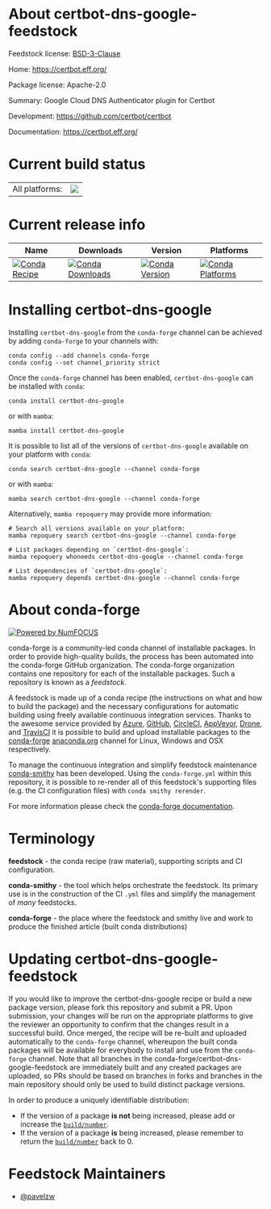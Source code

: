About certbot-dns-google-feedstock
==================================

Feedstock license: [BSD-3-Clause](https://github.com/conda-forge/certbot-dns-google-feedstock/blob/main/LICENSE.txt)

Home: https://certbot.eff.org/

Package license: Apache-2.0

Summary: Google Cloud DNS Authenticator plugin for Certbot

Development: https://github.com/certbot/certbot

Documentation: https://certbot.eff.org/

Current build status
====================


<table><tr><td>All platforms:</td>
    <td>
      <a href="https://dev.azure.com/conda-forge/feedstock-builds/_build/latest?definitionId=26578&branchName=main">
        <img src="https://dev.azure.com/conda-forge/feedstock-builds/_apis/build/status/certbot-dns-google-feedstock?branchName=main">
      </a>
    </td>
  </tr>
</table>

Current release info
====================

| Name | Downloads | Version | Platforms |
| --- | --- | --- | --- |
| [![Conda Recipe](https://img.shields.io/badge/recipe-certbot--dns--google-green.svg)](https://anaconda.org/conda-forge/certbot-dns-google) | [![Conda Downloads](https://img.shields.io/conda/dn/conda-forge/certbot-dns-google.svg)](https://anaconda.org/conda-forge/certbot-dns-google) | [![Conda Version](https://img.shields.io/conda/vn/conda-forge/certbot-dns-google.svg)](https://anaconda.org/conda-forge/certbot-dns-google) | [![Conda Platforms](https://img.shields.io/conda/pn/conda-forge/certbot-dns-google.svg)](https://anaconda.org/conda-forge/certbot-dns-google) |

Installing certbot-dns-google
=============================

Installing `certbot-dns-google` from the `conda-forge` channel can be achieved by adding `conda-forge` to your channels with:

```
conda config --add channels conda-forge
conda config --set channel_priority strict
```

Once the `conda-forge` channel has been enabled, `certbot-dns-google` can be installed with `conda`:

```
conda install certbot-dns-google
```

or with `mamba`:

```
mamba install certbot-dns-google
```

It is possible to list all of the versions of `certbot-dns-google` available on your platform with `conda`:

```
conda search certbot-dns-google --channel conda-forge
```

or with `mamba`:

```
mamba search certbot-dns-google --channel conda-forge
```

Alternatively, `mamba repoquery` may provide more information:

```
# Search all versions available on your platform:
mamba repoquery search certbot-dns-google --channel conda-forge

# List packages depending on `certbot-dns-google`:
mamba repoquery whoneeds certbot-dns-google --channel conda-forge

# List dependencies of `certbot-dns-google`:
mamba repoquery depends certbot-dns-google --channel conda-forge
```


About conda-forge
=================

[![Powered by
NumFOCUS](https://img.shields.io/badge/powered%20by-NumFOCUS-orange.svg?style=flat&colorA=E1523D&colorB=007D8A)](https://numfocus.org)

conda-forge is a community-led conda channel of installable packages.
In order to provide high-quality builds, the process has been automated into the
conda-forge GitHub organization. The conda-forge organization contains one repository
for each of the installable packages. Such a repository is known as a *feedstock*.

A feedstock is made up of a conda recipe (the instructions on what and how to build
the package) and the necessary configurations for automatic building using freely
available continuous integration services. Thanks to the awesome service provided by
[Azure](https://azure.microsoft.com/en-us/services/devops/), [GitHub](https://github.com/),
[CircleCI](https://circleci.com/), [AppVeyor](https://www.appveyor.com/),
[Drone](https://cloud.drone.io/welcome), and [TravisCI](https://travis-ci.com/)
it is possible to build and upload installable packages to the
[conda-forge](https://anaconda.org/conda-forge) [anaconda.org](https://anaconda.org/)
channel for Linux, Windows and OSX respectively.

To manage the continuous integration and simplify feedstock maintenance
[conda-smithy](https://github.com/conda-forge/conda-smithy) has been developed.
Using the ``conda-forge.yml`` within this repository, it is possible to re-render all of
this feedstock's supporting files (e.g. the CI configuration files) with ``conda smithy rerender``.

For more information please check the [conda-forge documentation](https://conda-forge.org/docs/).

Terminology
===========

**feedstock** - the conda recipe (raw material), supporting scripts and CI configuration.

**conda-smithy** - the tool which helps orchestrate the feedstock.
                   Its primary use is in the construction of the CI ``.yml`` files
                   and simplify the management of *many* feedstocks.

**conda-forge** - the place where the feedstock and smithy live and work to
                  produce the finished article (built conda distributions)


Updating certbot-dns-google-feedstock
=====================================

If you would like to improve the certbot-dns-google recipe or build a new
package version, please fork this repository and submit a PR. Upon submission,
your changes will be run on the appropriate platforms to give the reviewer an
opportunity to confirm that the changes result in a successful build. Once
merged, the recipe will be re-built and uploaded automatically to the
`conda-forge` channel, whereupon the built conda packages will be available for
everybody to install and use from the `conda-forge` channel.
Note that all branches in the conda-forge/certbot-dns-google-feedstock are
immediately built and any created packages are uploaded, so PRs should be based
on branches in forks and branches in the main repository should only be used to
build distinct package versions.

In order to produce a uniquely identifiable distribution:
 * If the version of a package **is not** being increased, please add or increase
   the [``build/number``](https://docs.conda.io/projects/conda-build/en/latest/resources/define-metadata.html#build-number-and-string).
 * If the version of a package **is** being increased, please remember to return
   the [``build/number``](https://docs.conda.io/projects/conda-build/en/latest/resources/define-metadata.html#build-number-and-string)
   back to 0.

Feedstock Maintainers
=====================

* [@pavelzw](https://github.com/pavelzw/)

